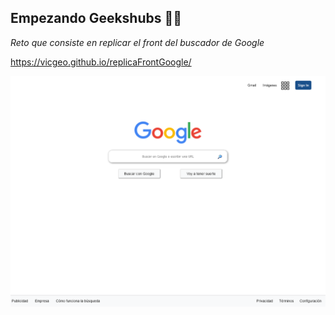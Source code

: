 ## Empezando Geekshubs 🚀🚀


_Reto que consiste en replicar el front del buscador de Google_

https://vicgeo.github.io/replicaFrontGoogle/

<p align="center">
<img src="img/replicaGoogle.png" width="800">
</p>
